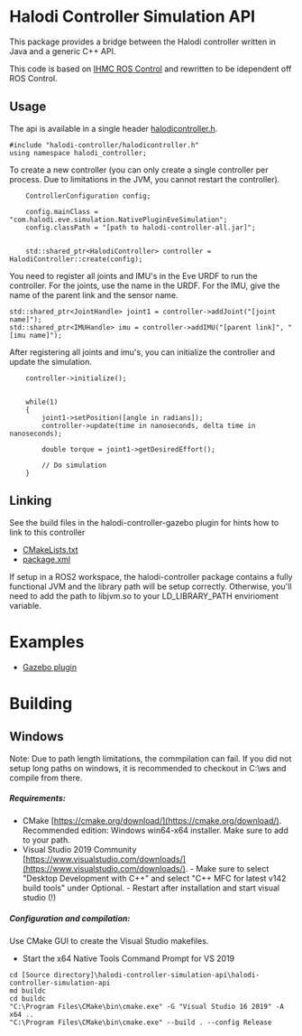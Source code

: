 # Halodi Controller Simulation API

This package provides a bridge between the Halodi controller written in Java and a generic C++ API.

This code is based on [IHMC ROS Control](https://github.com/ihmcrobotics/ihmc-ros-control) and rewritten to be idependent off ROS Control. 

## Usage

The api is available in a single header [halodicontroller.h](include/halodi-controller/halodicontroller.h).

```
#include "halodi-controller/halodicontroller.h"
using namespace halodi_controller;
```

To create a new controller (you can only create a single controller per process. Due to limitations in the JVM, you cannot restart the controller).

```
    ControllerConfiguration config;

    config.mainClass = "com.halodi.eve.simulation.NativePluginEveSimulation";
    config.classPath = "[path to halodi-controller-all.jar]";


    std::shared_ptr<HalodiController> controller = HalodiController::create(config);
```

You need to register all joints and IMU's in the Eve URDF to run the controller. For the joints, use the name in the URDF. For the IMU, give the name of the parent link and the sensor name.

```
std::shared_ptr<JointHandle> joint1 = controller->addJoint("[joint name]");
std::shared_ptr<IMUHandle> imu = controller->addIMU("[parent link]", "[imu name]");
```

After registering all joints and imu's, you can initialize the controller and update the simulation.

```
    controller->initialize();


    while(1)
    {
        joint1->setPosition([angle in radians]);
        controller->update(time in nanoseconds, delta time in nanoseconds);

        double torque = joint1->getDesiredEffort();
        
        // Do simulation
    }

```


## Linking

See the build files in the halodi-controller-gazebo plugin for hints how to link to this controller

- [CMakeLists.txt](../halodi-controller-gazebo/CMakeLists.txt)
- [package.xml](../halodi-controller-gazebo/package.xml)


If setup in a ROS2 workspace, the halodi-controller package contains a fully functional JVM and the library path will be setup correctly. Otherwise, you'll need to add the path to libjvm.so to your LD_LIBRARY_PATH envirioment variable.


# Examples

- [Gazebo plugin](../halodi-controller-gazebo)


# Building

## Windows


Note: Due to path length limitations, the commpilation can fail. If you did not setup long paths on windows, it is recommended to checkout in C:\ws and compile from there.

##### Requirements:

- CMake [https://cmake.org/download/](https://cmake.org/download/). Recommended edition: Windows win64-x64 installer. Make sure to add to your path.
- Visual Studio 2019 Community [https://www.visualstudio.com/downloads/](https://www.visualstudio.com/downloads/).
        - Make sure to select "Desktop Development with C++" and select "C++ MFC for latest v142 build tools" under Optional.
        - Restart after installation and start visual studio (!)
##### Configuration and compilation:

Use CMake GUI to create the Visual Studio makefiles.
- Start the x64 Native Tools Command Prompt for VS 2019

```
cd [Source directory]\halodi-controller-simulation-api\halodi-controller-simulation-api
md buildc
cd buildc
"C:\Program Files\CMake\bin\cmake.exe" -G "Visual Studio 16 2019" -A x64 ..
"C:\Program Files\CMake\bin\cmake.exe" --build . --config Release
```


